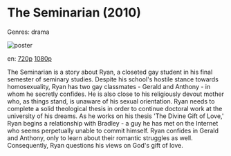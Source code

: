 # The Seminarian (2010)

Genres: drama

![poster](http://image.tmdb.org/t/p/w500/4SO94KNRWGR9jZNEoPotJUBNV3O.jpg)

en:
  [720p](magnet:?xt=urn:btih:2171CFBE8E976FEC5E2138AF10E73C78F71FFF3B&tr=udp://glotorrents.pw:6969/announce&tr=udp://tracker.opentrackr.org:1337/announce&tr=udp://torrent.gresille.org:80/announce&tr=udp://tracker.openbittorrent.com:80&tr=udp://tracker.coppersurfer.tk:6969&tr=udp://tracker.leechers-paradise.org:6969&tr=udp://p4p.arenabg.ch:1337&tr=udp://tracker.internetwarriors.net:1337)
  [1080p](magnet:?xt=urn:btih:e90858816a76fa304631128ae8f497e07751fa30&dn=The+Seminarian+%282010%29+1080p+BrRip+x264+-+YIFY&tr=udp%3A%2F%2Ftracker.openbittorrent.com%3A80%2Fannounce&tr=udp%3A%2F%2Fglotorrents.pw%3A6969%2Fannounce&tr=udp%3A%2F%2Ftracker.openbittorrent.com%3A80%2Fannounce&tr=udp%3A%2F%2Ftracker.opentrackr.org%3A1337%2Fannounce&tr=udp%3A%2F%2Fzer0day.to%3A1337%2Fannounce&tr=udp%3A%2F%2Ftracker.coppersurfer.tk%3A6969%2Fannounce)
  


The Seminarian is a story about Ryan, a closeted gay student in his final semester of seminary studies. Despite his school's hostile stance towards homosexuality, Ryan has two gay classmates - Gerald and Anthony - in whom he secretly confides. He is also close to his religiously devout mother who, as things stand, is unaware of his sexual orientation. Ryan needs to complete a solid theological thesis in order to continue doctoral work at the university of his dreams. As he works on his thesis 'The Divine Gift of Love,' Ryan begins a relationship with Bradley - a guy he has met on the Internet who seems perpetually unable to commit himself. Ryan confides in Gerald and Anthony, only to learn about their romantic struggles as well. Consequently, Ryan questions his views on God's gift of love.